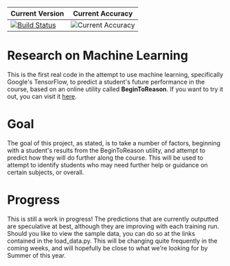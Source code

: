 |**Current Version**| **Current Accuracy** |
|-----------------|-----------------|
|[![Build Status](https://travis-ci.org/JaredTSanders/BeginToReason-ML.svg?branch=master)](https://travis-ci.org/JaredTSanders/BeginToReason-ML)|![Current Accuracy](https://img.shields.io/badge/accuracy-76%25-yellowgreen.svg)|

# Research on Machine Learning

This is the first real code in the attempt to use machine learning, specifically Google's TensorFlow, to predict a student's future performance in the course, based on an online utility called **BeginToReason**. If you want to try it out, you can visit it [here](https://resolve.cs.clemson.edu/beginToReason/section1dry).

# Goal
The goal of this project, as stated, is to take a number of factors, beginning with a student's results from the BeginToReason utility, and attempt to predict how they will do further along the course. This will be used to attempt to identify students who may need further help or guidance on certain subjects, or overall.

# Progress
This is still a work in progress! The predictions that are currently outputted are speculative at best, although they are improving with each training run. Should you like to view the sample data, you can do so at the links contained in the load_data.py. This will be changing quite frequently in the coming weeks, and will hopefully be close to what we're looking for by Summer of this year.

